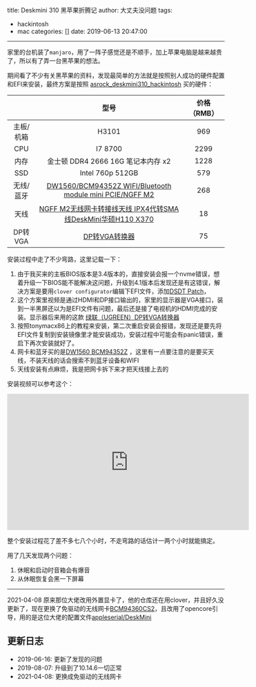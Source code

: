 title: Deskmini 310 黑苹果折腾记
author: 大丈夫没问题
tags:
  - hackintosh
  - mac
categories: []
date: 2019-06-13 20:47:00
---
家里的台机装了`manjaro`，用了一阵子感觉还是不顺手，加上苹果电脑是越来越贵了，所以有了弄一台黑苹果的想法。

期间看了不少有关黑苹果的资料，发现最简单的方法就是按照别人成功的硬件配置和EFI来安装，最终方案是按照 [asrock_deskmini310_hackintosh](https://github.com/liminghuang/asrock_deskmini310_hackintosh) 买的硬件：

|           |                                                 型号                                                | 价格（RMB） |
|:---------:|:---------------------------------------------------------------------------------------------------:|:----:|
|   主板/机箱 |                                                H3101                                                |  969 |
|    CPU    |                                               I7 8700                                               | 2299 |
|    内存   |                                  金士顿 DDR4 2666 16G 笔记本内存 x2                                 | 1228 |
|    SSD    |                                           Intel 760p 512GB                                          |  579 |
| 无线/蓝牙 |   [DW1560/BCM94352Z WIFI/Bluetooth module mini PCIE/NGFF M2](https://m.tb.cn/h.e4MwVdx?sm=19957d)   |  268 |
|    天线   | [NGFF M2无线网卡转接线天线 IPX4代转SMA线DeskMini华硕H110 X370](https://m.tb.cn/h.efged5F?sm=98c2ff) |  18  |
|  DP转VGA  |                     [DP转VGA转换器](https://item.m.jd.com/product/2388562.html)                     |  75  |

安装过程中走了不少弯路，这里记载一下：

1. 由于我买来的主板BIOS版本是3.4版本的，直接安装会报一个nvme错误，想着升级一下BIOS能不能解决这问题，升级到4.1版本后发现还是有这错误，解决方案是要用`clover configurator`编辑下EFI文件，添加[DSDT Patch](https://github.com/liminghuang/asrock_deskmini310_hackintosh#for-bios-4x)，
2. 这个方案里视频是通过HDMI和DP接口输出的，家里的显示器是VGA接口，装到一半黑屏还以为是EFI文件有问题，最后还是接了电视机的HDMI完成的安装。显示器后来用的这款 [绿联（UGREEN）DP转VGA转换器](https://item.m.jd.com/product/2388562.html?wxa_abtest=o&utm_source=iosapp&utm_medium=appshare&utm_campaign=t_335139774&utm_term=CopyURL&ad_od=share&ShareTm=gBDVk/8FzqoyyiWF%2Bv1OIUIRUi7tkAujQ2W5kHCYvZ8/1U6vzEh6m/p%2BK89EebnQhqmJ1oxCkQnfud9J9BMq/DxjfW59qvVVq1tdhSxzZMmCRBYn0NhOZIMhri0oFY/lSTnjQhGZle9gajwgMjfj0W/51ImsB2idtcaXpvBrLF0=)
3. 按照tonymacx86上的教程来安装，第二次重启安装会报错，发现还是要先将EFI文件复制到安装镜像里才能安装成功，安装过程中可能会有panic错误，重启下再次安装就好了。
4. 网卡和蓝牙买的是[DW1560 BCM94352Z](https://item.taobao.com/item.htm?ut_sk=1.WqN7QogLod0DAI3%2BU31NQxC1_21380790_1560070740119.Copy.1&id=524391843184&sourceType=item&price=53-351&suid=80BF8BDA-6252-471B-ADFD-C75185B4E4FD&un=bf3363486317a89a4b68d5f77a161062&share_crt_v=1&sp_tk=77+lWVBFQ1lWajhFTXDvv6U=&cpp=1&shareurl=true&spm=a313p.22.27q.1040917476894&short_name=h.e4MwVdx&sm=19957d&app=chrome) ，这里有一点要注意的是要买天线，不装天线的话会搜索不到蓝牙设备和WIFI
5. 天线安装有点麻烦，我是把网卡拆下来才把天线接上去的

安装视频可以参考这个：
<iframe width="560" height="315" src="https://www.youtube.com/embed/KnoS3zWpElo" frameborder="0" allow="accelerometer; autoplay; encrypted-media; gyroscope; picture-in-picture" allowfullscreen></iframe>

整个安装过程花了差不多七八个小时，不走弯路的话估计一两个小时就能搞定。

用了几天发现两个问题：
1. 休眠和启动时音箱会有爆音
2. 从休眠恢复会黑一下屏幕


-------

2021-04-08 原来那位大佬改用外置显卡了，他的仓库还在用clover，并且好久没更新了，现在更换了免驱动的无线网卡[BCM94360CS2](https://m.tb.cn/h.4p0rwjY)，且改用了opencore引导，用的是这位大佬的配置文件[appleserial/DeskMini](https://github.com/appleserial/DeskMini)


## 更新日志
* 2019-06-16: 更新了发现的问题
* 2019-08-07: 升级到了10.14.6一切正常 
* 2021-04-08: 更换成免驱动的无线网卡